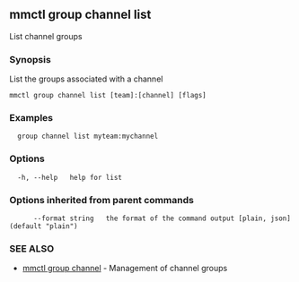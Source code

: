 ## mmctl group channel list

List channel groups

### Synopsis

List the groups associated with a channel

```
mmctl group channel list [team]:[channel] [flags]
```

### Examples

```
  group channel list myteam:mychannel
```

### Options

```
  -h, --help   help for list
```

### Options inherited from parent commands

```
      --format string   the format of the command output [plain, json] (default "plain")
```

### SEE ALSO

* [mmctl group channel](mmctl_group_channel.md)	 - Management of channel groups

